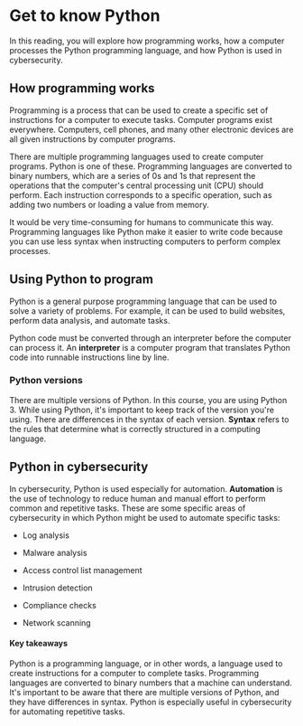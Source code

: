 # Get to know Python
In this reading, you will explore how programming works, how a computer processes the Python programming language, and how Python is used in cybersecurity.

## How programming works 
Programming is a process that can be used to create a specific set of instructions for a computer to execute tasks. Computer programs exist everywhere. Computers, cell phones, and many other electronic devices are all given instructions by computer programs. 

There are multiple programming languages used to create computer programs. Python is one of these. Programming languages are converted to binary numbers, which are a series of 0s and 1s that represent the operations that the computer's central processing unit (CPU) should perform. Each instruction corresponds to a specific operation, such as adding two numbers or loading a value from memory. 

It would be very time-consuming for humans to communicate this way. Programming languages like Python make it easier to write code because you can use less syntax when instructing computers to perform complex processes.

## Using Python to program
Python is a general purpose programming language that can be used to solve a variety of problems. For example, it can be used to build websites, perform data analysis, and automate tasks. 

Python code must be converted through an interpreter before the computer can process it. An **interpreter** is a computer program that translates Python code into runnable instructions line by line. 

### Python versions
There are multiple versions of Python. In this course, you are using Python 3. While using Python, it's important to keep track of the version you're using. There are differences in the syntax of each version. **Syntax** refers to the rules that determine what is correctly structured in a computing language.

## Python in cybersecurity
In cybersecurity, Python is used especially for automation. **Automation** is the use of technology to reduce human and manual effort to perform common and repetitive tasks. These are some specific areas of cybersecurity in which Python might be used to automate specific tasks:

- Log analysis

- Malware analysis

- Access control list management

- Intrusion detection

- Compliance checks

- Network scanning

#### Key takeaways
Python is a programming language, or in other words, a language used to create instructions for a computer to complete tasks. Programming languages are converted to binary numbers that a machine can understand. It's important to be aware that there are multiple versions of Python, and they have differences in syntax. Python is especially useful in cybersecurity for automating repetitive tasks.